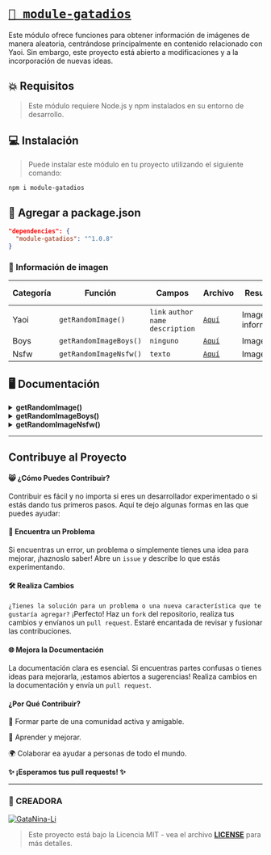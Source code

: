 # [`🌱 module-gatadios`](https://www.npmjs.com/package/module-gatadios)

Este módulo ofrece funciones para obtener información de imágenes de manera aleatoria, centrándose principalmente en contenido relacionado con Yaoi. Sin embargo, este proyecto está abierto a modificaciones y a la incorporación de nuevas ideas.

## 💥 Requisitos
> Este módulo requiere Node.js y npm instalados en su entorno de desarrollo.

## 💻 Instalación
> Puede instalar este módulo en tu proyecto utilizando el siguiente comando:
```bash
npm i module-gatadios
```

## 📁 Agregar a package.json
```json
"dependencies": {
  "module-gatadios": "^1.0.8"
}
```

### 💫 Información de imagen
| Categoría | Función | Campos | Archivo | Resultado | Contenido (+18) |
|-----------|-----------|-----------|-----------|-----------|-----------|
| Yaoi | `getRandomImage()` | `link` `author` `name` `description` | [`Aquí`](https://github.com/GataNina-Li/module/blob/main/images/category/yaoi-info.json) | Imagen + información | ❌ |
| Boys | `getRandomImageBoys()` | `ninguno` | [`Aquí`](https://github.com/GataNina-Li/module/blob/main/folder_bl/boys.json) | Imagen | ❌ |
| Nsfw | `getRandomImageNsfw()` | `texto` | [`Aquí`](https://github.com/GataNina-Li/module/tree/main/nsfw) | Imagen | ✅ |
## 🖥️ Documentación 
<details>
<summary><b>getRandomImage()</b></summary>
<details>
<summary><b>Objeto JSON</b></summary>
  
```js
const yaoiImages = require('module-gatadios')

const resultJson = yaoiImages.getRandomImage()

const link = resultFields.link
const author = resultFields.author
const name = resultFields.name
const description = resultFields.description

console.log('Link: ', link)
console.log('Author: ', author)
console.log('Name: ', name)
console.log('Description: ', description)

```
> **NOTA:** Si el código arroja un error o advertencia, exponga el caso midiande un `issue.` Si cree saber la solución no dude hacer un `pull request.`
</details>

<details>
<summary><b>Cadena JSON</b></summary>
  
```js
const yaoiImages = require('module-gatadios')

const resultJson = yaoiImages.getRandomImage()
const jsonText = JSON.stringify(resultJson, null, 2)

console.log(jsonText)  
```
</details>
</details>

<details>
<summary><b>getRandomImageBoys()</b></summary>
  
```js
const getRandomImageBoys = require('module-gatadios')

const randomImage = getRandomImageBoys()

if (randomImage) {
console.log('Imagen aleatoria:', randomImage)
} else {
console.log('Error al obtener la imagen.')
}
```
</details>

<details>
<summary><b>getRandomImageNsfw()</b></summary>

<details>
<summary><b>Contenido disponible</b></summary>
  
- nsfwfoot, nsfwloli
</details>

```js
const getRandomImageNsfw = require('module-gatadios')
let keyword = 'nsfwfoot'
let randomImage = getRandomImageNsfw(keyword)
if (randomImage) {
console.log('Imagen aleatoria: ', randomImage)
} else {
console.log('No se pudo obtener una imagen aleatoria.')
}
```
</details>

-----

## Contribuye al Proyecto

#### 😸 ¿Cómo Puedes Contribuir?
Contribuir es fácil y no importa si eres un desarrollador experimentado o si estás dando tus primeros pasos. Aquí te dejo algunas formas en las que puedes ayudar:

#### 🤔 Encuentra un Problema
Si encuentras un error, un problema o simplemente tienes una idea para mejorar, ¡haznoslo saber! Abre un `issue` y describe lo que estás experimentando.

#### 🛠 Realiza Cambios
`¿Tienes la solución para un problema o una nueva característica que te gustaría agregar?` ¡Perfecto! Haz un `fork` del repositorio, realiza tus cambios y envíanos un `pull request`. Estaré encantada de revisar y fusionar las contribuciones.

#### 🌐 Mejora la Documentación
La documentación clara es esencial. Si encuentras partes confusas o tienes ideas para mejorarla, ¡estamos abiertos a sugerencias! Realiza cambios en la documentación y envía un `pull request`.

#### ¿Por Qué Contribuir?
🤝 Formar parte de una comunidad activa y amigable.

🚀 Aprender y mejorar.

🌍 Colaborar ea ayudar a personas de todo el mundo.

**✨ ¡Esperamos tus pull requests! ✨**

-----

### 🌟 CREADORA 
[![GataNina-Li](https://github.com/GataNina-Li.png?size=100)](https://github.com/GataNina-Li) 
> Este proyecto está bajo la Licencia MIT - vea el archivo **[LICENSE](LICENSE)** para más detalles.

